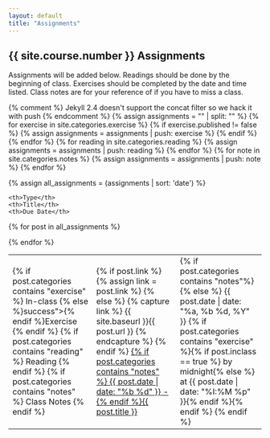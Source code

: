 ```yaml
---
layout: default
title: "Assignments"
---
```

 
## {{ site.course.number }} Assignments

Assignments will be added below.  Readings should be done by the beginning of class.  Exercises should 
be completed by the date and time listed.  Class notes are for your reference of if you have to miss a class.

{% comment %} Jekyll 2.4 doesn't support the concat filter so we hack it with push {% endcomment %}
{% assign assignments = "" | split: "" %}
{% for exercise in site.categories.exercise %}
{% if exercise.published != false %}
    {% assign assignments = assignments | push: exercise %}
{% endif %}
{% endfor %}
{% for reading in site.categories.reading %}
    {% assign assignments = assignments | push: reading %}
{% endfor %}
{% for note in site.categories.notes %}
    {% assign assignments = assignments | push: note %}
{% endfor %}

{% assign all_assignments = (assignments | sort: 'date') %}

<table>
 
    <th>Type</th>
    <th>Title</th>
    <th>Due Date</th>
 
{% for post in all_assignments  %}
    <tr>
        <td>
            {% if post.categories contains "exercise" %}
            <span class="label round {% if post.inclass == true %}warning">In-class {% else %}success">{% endif %}Exercise</span>
            {% endif %}
            {% if post.categories contains "reading" %}
            <span class="label round info">Reading</span>
            {% endif %}
            {% if post.categories contains "notes" %}
            <span class="label round">Class Notes</span>
            {% endif %}
        </td>
        <td>
            {% if post.link %}
                {% assign link = post.link %} 
            {% else %}
                {% capture link %}
                    {{ site.baseurl }}{{ post.url }}
                {% endcapture %}
            {% endif %}
            <a href="{{ link }}">{% if post.categories contains "notes" %} {{ post.date | date: "%b %d" }} - {% endif %}{{ post.title }} </a>
        </td>
        <td>
            {% if post.categories contains "notes"%}
            {% else %}
            <span>{{ post.date | date: "%a, %b %d, %Y" }} {% if post.categories contains "exercise" %}{% if post.inclass == true %} by midnight{% else %} at {{ post.date | date: "%I:%M %p" }}{% endif %}{% endif %}</span>
            {% endif %}
        </td>
    </tr>

{% endfor %}
</table>
